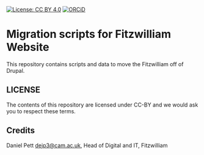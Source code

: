
[![License: CC BY 4.0](https://img.shields.io/badge/License-CC%20BY%204.0-lightgrey.svg)](http://creativecommons.org/licenses/by-nc-sa/4.0/) 
[![ORCiD](https://img.shields.io/badge/ORCiD-0000--0002--0246--2335-green.svg)](http://orcid.org/0000-0002-0246-2335) 

# Migration scripts for Fitzwilliam Website

This repository contains scripts and data to move the Fitzwilliam off of Drupal. 



## LICENSE

The contents of this repository are licensed under CC-BY and we would ask you to respect these terms.

## Credits

Daniel Pett <dejp3@cam.ac.uk>, Head of Digital and IT, Fitzwilliam
